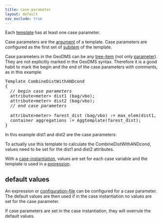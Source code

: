 ```yaml
---
title: case-parameter
layout: default
nav_exclude: true
---
```

Each [template](template) has at least one case parameter.

Case parameters are the [argument](argument) of a template. Case parameters are configured as the first set of [subitem](subitem) of the 
template.

Case parameters in the GeoDMS can be any [tree-item](tree-item) (not only [parameter](parameter)). They are not explicitly marked in the GeoDMS syntax. Therefore it is a good habit to mark the begin and the end of the case parameters with comments, as in  this example.

<pre>
Template CombineDistWithANDcond
{
  <I>// begin case parameters</I>
  attribute&lt;meter&gt; dist1 (bag/vbo);
  attribute&lt;meter&gt; dist2 (bag/vbo);
  <I>// end case parameters</I>

  attribute&gt;meter&gt; farest_dist (bag/vbo) := max_elem(dist1, dist1);
  container aggregations := Aggtemplate(farest_dist);
}
</pre>

In this example dist1 and dist2 are the case parameters:

To actually use this template to calculate the CombineDistWithANDcond, values need to be set for the dist1 and dist2 attributes.

With a [case-instantiation](case-instantiation), values are set for each case variable and the template is used in a [expression](expression).

## default values

An expression or [configuration-file](configuration-file) can be configured for a case parameter. The default values are then used if in the case instantiation no values are set for the case parameter.

If case parameters are set in the case instantiation, they will overrule the default values.
